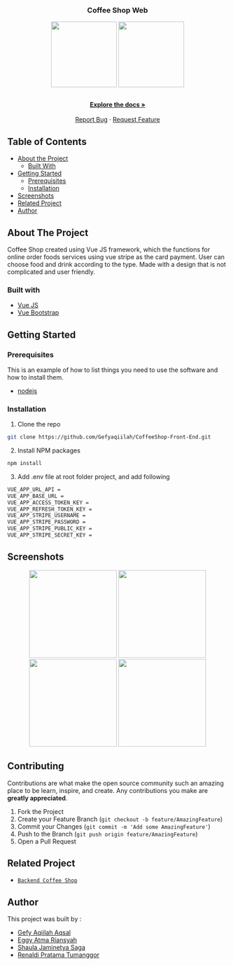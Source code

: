 <br />
<p align="center">

  <h3 align="center">Coffee Shop Web</h3>
  <p align="center" class="flex">
    <image align="center" width="150" src='./screenshots/coffee-logo.png' />
    <image align="center" width="150" src='./screenshots/logo.png' />
  </p>

  <p align="center">
    <br />
    <a href="https://github.com/Gefyaqiilah/CoffeeShop-Front-End"><strong>Explore the docs »</strong></a>
    <br />
    <br />
    <a href="https://github.com/Gefyaqiilah/CoffeeShop-Front-End/issues">Report Bug</a>
    ·
    <a href="https://github.com/Gefyaqiilah/CoffeeShop-Front-End/issues">Request Feature</a>
  </p>
</p>

<!-- TABLE OF CONTENTS -->
## Table of Contents

* [About the Project](#about-the-project)
  * [Built With](#built-with)
* [Getting Started](#getting-started)
  * [Prerequisites](#prerequisites)
  * [Installation](#installation)
* [Screenshots](#screenshots)
* [Related Project](#related-project-backend)
* [Author](#author)

<!-- ABOUT THE PROJECT -->
## About The Project


Coffee Shop created using Vue JS framework, which the functions for online order foods services using vue stripe as the card payment. User can choose food and drink according to the type. Made with a design that is not complicated and user friendly.

### Built with
* [Vue JS](https://vuejs.org/)
* [Vue Bootstrap](https://bootstrap-vue.org/)

<!-- GETTING STARTED -->
## Getting Started

### Prerequisites

This is an example of how to list things you need to use the software and how to install them.

* [nodejs](https://nodejs.org/en/download/)

### Installation

1. Clone the repo
```sh
git clone https://github.com/Gefyaqiilah/CoffeeShop-Front-End.git
```
2. Install NPM packages
```sh
npm install
```
3. Add .env file at root folder project, and add following
```sh
VUE_APP_URL_API = 
VUE_APP_BASE_URL = 
VUE_APP_ACCESS_TOKEN_KEY = 
VUE_APP_REFRESH_TOKEN_KEY = 
VUE_APP_STRIPE_USERNAME = 
VUE_APP_STRIPE_PASSWORD = 
VUE_APP_STRIPE_PUBLIC_KEY = 
VUE_APP_STRIPE_SECRET_KEY = 
```



<!-- ROADMAP -->
## Screenshots

<p align='center'>
  <span>
      <image width="200" height="200" src='./screenshots/login.png' />
      <image width="200" height="200" src='./screenshots/product-details.png' />
      <image width="200" height="200" src='./screenshots/payment-detai.png' />
      <image width="200" height="200" src='./screenshots/profile.png' />
     

<!-- CONTRIBUTING -->
## Contributing

Contributions are what make the open source community such an amazing place to be learn, inspire, and create. Any contributions you make are **greatly appreciated**.

1. Fork the Project
2. Create your Feature Branch (`git checkout -b feature/AmazingFeature`)
3. Commit your Changes (`git commit -m 'Add some AmazingFeature'`)
4. Push to the Branch (`git push origin feature/AmazingFeature`)
5. Open a Pull Request



## Related Project
* [`Backend Coffee Shop`](https://github.com/Gefyaqiilah/CoffeeShop-Back-End)


## Author
This project was built by :
* [Gefy Aqiilah Aqsal](https://github.com/Gefyaqiilah)
* [Eggy Atma Riansyah](https://github.com/eggyatma2908)
* [Shaula Jaminetya Saga](https://github.com/sjasminetya)
* [Renaldi Pratama Tumanggor](https://github.com/renaldipratama97)
